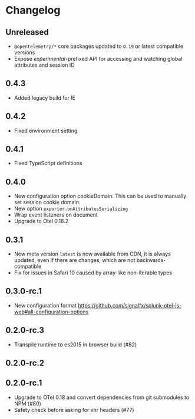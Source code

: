 # Changelog

## Unreleased
- `@opentelemetry/*` core packages updated to `0.19` or latest compatible versions
- Expose *_experimental_*-prefixed API for accessing and watching global attributes and session ID

## 0.4.3
- Added legacy build for IE

## 0.4.2
- Fixed environment setting

## 0.4.1
- Fixed TypeScript definitions

## 0.4.0
- New configuration option cookieDomain. This can be used to manually set session cookie domain.
- New option `exporter.onAttributesSerializing`
- Wrap event listeners on document
- Upgrade to Otel 0.18.2

## 0.3.1
- New meta version `latest` is now available from CDN, it is always updated, even if there are changes, which are not backwards-compatible
- Fix for issues in Safari 10 caused by array-like non-iterable types

## 0.3.0-rc.1
- New configuration format <https://github.com/signalfx/splunk-otel-js-web#all-configuration-options>

## 0.2.0-rc.3
- Transpile runtime to es2015 in browser build (#82)

## 0.2.0-rc.2

## 0.2.0-rc.1
- Upgrade to OTel 0.18 and convert dependencies from git submodules to NPM (#80)
- Safety check before asking for xhr headers (#77)
